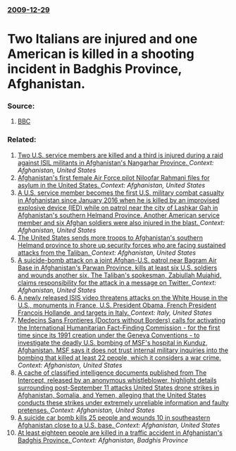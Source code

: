 ### [2009-12-29](/news/2009/12/29/index.md)

#  Two Italians are injured and one American is killed in a shooting incident in Badghis Province, Afghanistan. 




### Source:

1. [BBC](http://news.bbc.co.uk/2/hi/south_asia/8434081.stm)

### Related:

1. [Two U.S. service members are killed and a third is injured during a raid against ISIL militants in Afghanistan's Nangarhar Province. ](/news/2017/04/27/two-u-s-service-members-are-killed-and-a-third-is-injured-during-a-raid-against-isil-militants-in-afghanistan-s-nangarhar-province.md) _Context: Afghanistan, United States_
2. [Afghanistan's first female Air Force pilot Niloofar Rahmani files for asylum in the United States. ](/news/2016/12/25/afghanistan-s-first-female-air-force-pilot-niloofar-rahmani-files-for-asylum-in-the-united-states.md) _Context: Afghanistan, United States_
3. [A U.S. service member becomes the first U.S. military combat casualty in Afghanistan since January 2016 when he is killed by an improvised explosive device (IED) while on patrol near the city of Lashkar Gah in Afghanistan's southern Helmand Province. Another American service member and six Afghan soldiers were also injured in the blast. ](/news/2016/08/23/a-u-s-service-member-becomes-the-first-u-s-military-combat-casualty-in-afghanistan-since-january-2016-when-he-is-killed-by-an-improvised-e.md) _Context: Afghanistan, United States_
4. [The United States sends more troops to Afghanistan's southern Helmand province to shore up security forces who are facing sustained attacks from the Taliban. ](/news/2016/02/9/the-united-states-sends-more-troops-to-afghanistan-s-southern-helmand-province-to-shore-up-security-forces-who-are-facing-sustained-attacks.md) _Context: Afghanistan, United States_
5. [A suicide-bomb attack on a joint Afghan-U.S. patrol near Bagram Air Base in Afghanistan's Parwan Province, kills at least six U.S. soldiers and wounds another six. The Taliban's spokesman, Zabiullah Mujahid, claims responsibility for the attack in a message on Twitter. ](/news/2015/12/21/a-suicide-bomb-attack-on-a-joint-afghan-u-s-patrol-near-bagram-air-base-in-afghanistan-s-parwan-province-kills-at-least-six-u-s-soldiers.md) _Context: Afghanistan, United States_
6. [A newly released ISIS video threatens attacks on the White House in the U.S., monuments in France, U.S. President Obama, French President Francois Hollande, and targets in Italy. ](/news/2015/11/20/a-newly-released-isis-video-threatens-attacks-on-the-white-house-in-the-u-s-monuments-in-france-u-s-president-obama-french-president-fr.md) _Context: Italy, United States_
7. [Medecins Sans Frontieres (Doctors without Borders) calls for activating the International Humanitarian Fact-Finding Commission - for the first time since its 1991 creation under the Geneva Conventions - to investigate the deadly U.S. bombing of MSF's hospital in Kunduz, Afghanistan. MSF says it does not trust internal military inquiries into the bombing that killed at least 22 people, which it considers a war crime. ](/news/2015/10/7/ma-c-decins-sans-frontia-res-doctors-without-borders-calls-for-activating-the-international-humanitarian-fact-finding-commission-a-for-the.md) _Context: Afghanistan, United States_
8. [A cache of classified intelligence documents published from The Intercept, released by an anonymous whistleblower, highlight details surrounding post-September 11 attacks United States drone strikes in Afghanistan, Somalia, and Yemen, alleging that the United States conducts these strikes under extremely unreliable information and faulty pretenses. ](/news/2015/10/15/a-cache-of-classified-intelligence-documents-published-from-the-intercept-released-by-an-anonymous-whistleblower-highlight-details-surroun.md) _Context: Afghanistan, United States_
9. [A suicide car bomb kills 25 people and wounds 10 in southeastern Afghanistan close to a U.S. base. ](/news/2015/07/12/a-suicide-car-bomb-kills-25-people-and-wounds-10-in-southeastern-afghanistan-close-to-a-u-s-base.md) _Context: Afghanistan, United States_
10. [At least eighteen people are killed in a traffic accident in Afghanistan's Badghis Province. ](/news/2015/05/3/at-least-eighteen-people-are-killed-in-a-traffic-accident-in-afghanistan-s-badghis-province.md) _Context: Afghanistan, Badghis Province_
